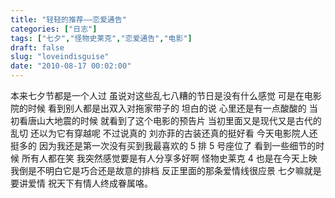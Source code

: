```yaml
---
title: "轻轻的推荐——恋爱通告"
categories: ["日志"]
tags: ["七夕","怪物史莱克","恋爱通告","电影"]
draft: false
slug: "loveindisguise"
date: "2010-08-17 00:02:00"
---
```


本来七夕节都是一个人过
虽说对这些乱七八糟的节日是没有什么感觉
可是在电影院的时候
看到别人都是出双入对拖家带子的
坦白的说
心里还是有一点酸酸的
当初看唐山大地震的时候
就看到了这个电影的预告片
当初里面又是现代又是古代的乱切
还以为它有穿越呢
不过说真的
刘亦菲的古装还真的挺好看
今天电影院人还挺多的
因为我还是第一次没有买到我最喜欢的 5 排 5 号座位了
看到一些细节的时候
所有人都在笑
我突然感觉要是有人分享多好啊
怪物史莱克 4 也是在今天上映
我倒是不明白它是巧合还是故意的排档
反正里面的那条爱情线很应景
七夕嘛就是要讲爱情
祝天下有情人终成眷属咯。
